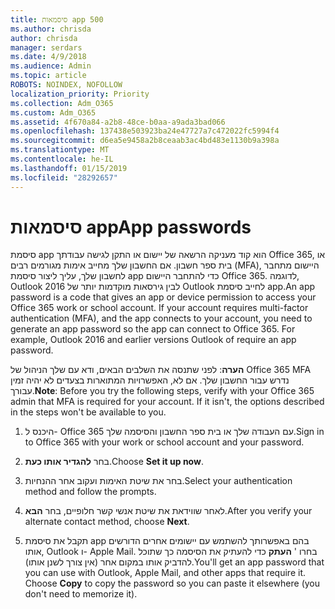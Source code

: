 ```yaml
---
title: סיסמאות app 500
ms.author: chrisda
author: chrisda
manager: serdars
ms.date: 4/9/2018
ms.audience: Admin
ms.topic: article
ROBOTS: NOINDEX, NOFOLLOW
localization_priority: Priority
ms.collection: Adm_O365
ms.custom: Adm_O365
ms.assetid: 4f670a84-a2b8-48ce-b0aa-a9ada3bad066
ms.openlocfilehash: 137438e503923ba24e47727a7c472022fc5994f4
ms.sourcegitcommit: d6ea5e9458a2b8ceaab3ac4bd483e1130b9a398a
ms.translationtype: MT
ms.contentlocale: he-IL
ms.lasthandoff: 01/15/2019
ms.locfileid: "28292657"
---
```

# <a name="app-passwords"></a><span data-ttu-id="5a5de-102">סיסמאות app</span><span class="sxs-lookup"><span data-stu-id="5a5de-102">App passwords</span></span>

<span data-ttu-id="5a5de-p101">סיסמת app הוא קוד מעניקה הרשאה של יישום או התקן לגישה עבודתך Office 365, או בית ספר חשבון. אם החשבון שלך מחייב אימות מגורמים רבים (MFA), היישום מתחבר לחשבון שלך, עליך ליצור סיסמת app כדי להתחבר היישום Office 365. לדוגמה, Outlook 2016 לבין גירסאות מוקדמות יותר של Outlook לחייב סיסמת app.</span><span class="sxs-lookup"><span data-stu-id="5a5de-p101">An app password is a code that gives an app or device permission to access your Office 365 work or school account. If your account requires multi-factor authentication (MFA), and the app connects to your account, you need to generate an app password so the app can connect to Office 365. For example, Outlook 2016 and earlier versions Outlook of require an app password.</span></span>
  
 <span data-ttu-id="5a5de-p102">**הערה**: לפני שתנסה את השלבים הבאים, ודא עם שלך הניהול של Office 365 MFA נדרש עבור החשבון שלך. אם לא, האפשרויות המתוארות בצעדים לא יהיה זמין עבורך.</span><span class="sxs-lookup"><span data-stu-id="5a5de-p102">**Note**: Before you try the following steps, verify with your Office 365 admin that MFA is required for your account. If it isn't, the options described in the steps won't be available to you.</span></span>
  
1. <span data-ttu-id="5a5de-108">היכנס ל- Office 365 עם העבודה שלך או בית ספר החשבון והסיסמה שלך.</span><span class="sxs-lookup"><span data-stu-id="5a5de-108">Sign in to Office 365 with your work or school account and your password.</span></span>
    
2. <span data-ttu-id="5a5de-109">בחר **להגדיר אותו כעת**.</span><span class="sxs-lookup"><span data-stu-id="5a5de-109">Choose **Set it up now**.</span></span>
    
3. <span data-ttu-id="5a5de-110">בחר את שיטת האימות ועקוב אחר ההנחיות.</span><span class="sxs-lookup"><span data-stu-id="5a5de-110">Select your authentication method and follow the prompts.</span></span>
    
4. <span data-ttu-id="5a5de-111">לאחר שווידאת את שיטת אנשי קשר חלופיים, בחר **הבא**.</span><span class="sxs-lookup"><span data-stu-id="5a5de-111">After you verify your alternate contact method, choose **Next**.</span></span>
    
5. <span data-ttu-id="5a5de-p103">תקבל את סיסמת app בהם באפשרותך להשתמש עם יישומים אחרים הדורשים אותו, Outlook ו- Apple Mail. בחרו ' **העתק** כדי להעתיק את הסיסמה כך שתוכל להדביק אותו במקום אחר (אין צורך לשנן אותו).</span><span class="sxs-lookup"><span data-stu-id="5a5de-p103">You'll get an app password that you can use with Outlook, Apple Mail, and other apps that require it. Choose **Copy** to copy the password so you can paste it elsewhere (you don't need to memorize it).</span></span> 
    

